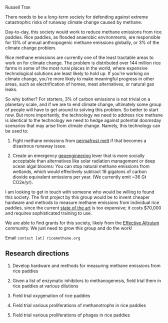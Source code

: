 Russell Tran

There needs to be a long-term society for defending against extreme catastrophic risks of runaway climate change caused by methane. 

Day-to-day, this society would work to reduce methane emissions from rice paddies. Rice paddies, as flooded anaerobic environments, are responsible for 13% of annual anthropogenic methane emissions globally, or 3% of the climate change problem.

Rice methane emissions are currently one of the least tractable areas to work on for climate change. The problem is distributed over 144 million rice farms in some of the most rural places in the world, where expensive technological solutions are least likely to hold up. If you're working on climate change, you're more likely to make meaningful progress in other areas, such as electrification of homes, meat alternatives, or natural gas leaks. 

So why bother? For starters, 3% of carbon emissions is not trivial on a planetary scale, and if we are to end climate change, ultimately some group of people will have to get around to solving this problem. So better to start now. But more importantly, the technology we need to address rice methane is identical to the technology we need to hedge against potential doomsday scenarios that may arise from climate change. Namely, this technology can be used to: 

1) Fight methane emissions from [permafrost melt](https://en.wikipedia.org/wiki/Tipping_points_in_the_climate_system#Permafrost_and_methane_hydrates) if that becomes a disastrous runaway issue.

2) Create an emergency [geoengineering](https://en.wikipedia.org/wiki/Climate_engineering) lever that is more socially acceptable than alternatives like solar radiation management or deep ocean algal blooms: You can stop natural methane emissions from wetlands, which would effectively subtract 16 gigatons of carbon dioxide equivalent emissions per year. (We currently emit ~36 Gt CO2e/yr).

I am looking to get in touch with someone who would be willing to found this society. The first project by this group would be to invent cheaper hardware and methods to measure methane emissions from individual rice paddies, since the current [state of the art](https://www.licor.com/env/products/eddy_covariance/LI-7700) is too expensive; it costs $70,000 and requires sophisticated training to use. 

We are able to find grants for this society, likely from the [Effective Altruism](https://www.effectivealtruism.org/) community. We just need to grow this group and do the work!


Email `contact [at] ricemethane.org`

## Research directions
1) Develop hardware and methods for measuring methane emissions from rice paddies

2) Given a list of enzymatic inhibitors to methanogenesis, field trial them in rice paddies at various dilutions

3) Field trial oxygenation of rice paddies 

4) Field trial various proliferations of methanotrophs in rice paddies

5) Field trial various proliferations of phages in rice paddies
